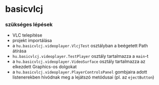 # basicvlcj

### szükséges lépések
* VLC telepítése
* projekt importálása
* a `hu.basicvlcj.videoplayer.VlcjTest` osztályban a beégetett Path átírása
* `hu.basicvlcj.videoplayer.TestPlayer` osztály tartalmazza a `main`-t
* a `hu.basicvlcj.videoplayer.VideoSurface` osztály tartalmazza az elkezdett Graphics-os dolgokat
* a `hu.basicvlcj.videoplayer.PlayerControlsPanel` gombjaira adott listenerekben hívódnak meg a lejátszó metódusai (pl. az `ejectButton`)
